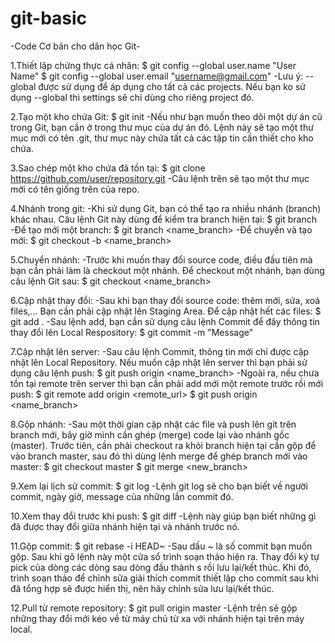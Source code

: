 # git-basic
-Code Cơ bản cho dân học Git-

1.Thiết lập chứng thực cá nhân:
$ git config --global user.name "User Name"
$ git config --global user.email "username@gmail.com"
-Lưu ý: --global được sử dụng để áp dụng cho tất cả các projects. Nếu bạn ko sử dụng --global thì settings sẽ chỉ dùng cho riêng project đó.

2.Tạo một kho chứa Git:
$ git init
-Nếu như bạn muốn theo dõi một dự án cũ trong Git, bạn cần ở trong thư mục của dự án đó. Lệnh này sẽ tạo một thư mục mới có tên .git, thư mục này chứa tất cả các tập tin cần thiết cho kho chứa.

3.Sao chép một kho chứa đã tồn tại:
$ git clone https://github.com/user/repository.git
-Câu lệnh trên sẽ tạo một thư mục mới có tên giống trên của repo.

4.Nhánh trong git:
-Khi sử dụng Git, bạn có thể tạo ra nhiều nhánh (branch) khác nhau. Câu lệnh Git này dùng để kiểm tra branch hiện tại:
$ git branch
-Để tạo mới một branch:
$ git branch <name_branch>
-Để chuyển và tạo mới:
$ git checkout -b <name_branch>

5.Chuyển nhánh:
-Trước khi muốn thay đổi source code, điều đầu tiên mà bạn cần phải làm là checkout một nhánh. Để checkout một nhánh, bạn dùng câu lệnh Git sau:
$ git checkout <name_branch>

6.Cập nhật thay đổi:
-Sau khi bạn thay đổi source code: thêm mới, sửa, xoá files,… Bạn cần phải cập nhật lên Staging Area. Để cập nhật hết các files:
$ git add .
-Sau lệnh add, bạn cần sử dụng câu lệnh Commit để đây thông tin thay đổi lên Local Respository:
$ git commit -m "Message"

7.Cập nhật lên server:
-Sau câu lệnh Commit, thông tin mới chỉ được cập nhật lên Local Repository. Nếu muốn cập nhật lên server thì bạn phải sử dụng câu lệnh push:
$ git push origin <name_branch>
-Ngoài ra, nếu chưa tồn tại remote trên server thì bạn cần phải add mới một remote trước rồi mới push:
$ git remote add origin <remote_url>
$ git push origin <name_branch>

8.Gộp nhánh:
-Sau một thời gian cập nhật các file và push lên git trên branch mới, bây giờ mình cần ghép (merge) code lại vào nhánh gốc (master). Trước tiên, cần phải checkout ra khỏi branch hiện tại cần gộp để vào branch master, sau đó thì dùng lệnh merge để ghép branch mới vào master:
$ git checkout master
$ git merge <new_branch>

9.Xem lại lịch sử commit:
$ git log
-Lệnh git log sẽ cho bạn biết về người commit, ngày giờ, message của những lần commit đó.

10.Xem thay đổi trước khi push:
  $ git diff
-Lệnh này giúp bạn biết những gì đã được thay đổi giữa nhánh hiện tại và nhánh trước nó.

11.Gộp commit:
$ git rebase -i HEAD~
-Sau dấu ~ là số commit bạn muốn gộp. Sau khi gõ lệnh này một cửa sổ trình soạn thảo hiện ra. Thay đổi ký tự pick của dòng các dòng sau dòng đầu thành s rồi lưu lại/kết thúc. Khi đó, trình soạn thảo để chỉnh sửa giải thích commit thiết lập cho commit sau khi đã tổng hợp sẽ được hiển thị, nên hãy chỉnh sửa lưu lại/kết thúc.

12.Pull từ remote repository:
$ git pull origin master
-Lệnh trên sẽ gộp những thay đổi mới kéo về từ máy chủ từ xa với nhánh hiện tại trên máy local.
 
